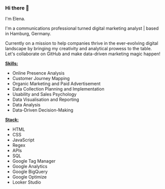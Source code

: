 ### Hi there 👋 
I'm Elena.

I'm a communications professional turned digital marketing analyst | based in Hamburg, Germany. 

Currently on a mission to help companies thrive in the ever-evolving digital landscape by bringing my creativity and analytical prowess to the table. Let's collaborate on GitHub and make data-driven marketing magic happen!


<b><u>Skills:</u></b>
- Online Presence Analysis 
- Customer Journey Mapping
- Organic Marketing and Paid Advertisement 
- Data Collection Planning and Implementation 
- Usability and Sales Psychology 
- Data Visualisation and Reporting
- Data Analysis
- Data-Driven Decision-Making


<b><u>Stack:</u></b>
- HTML 
- CSS
- JavaScript 
- Regex 
- APIs
- SQL 
- Google Tag Manager
- Google Analytics
- Google BigQuery
- Google Optimize
- Looker Studio 
